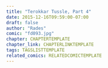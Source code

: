 ```yaml
---
title: "Terokkar Tussle, Part 4"
date: 2015-12-16T09:59:00-07:00
draft: false
author: "Rades"
comic: "fd093.jpg"
chapter: CHAPTERTEMPLATE
chapter_link: CHAPTERLINKTEMPLATE
tags: TAGSLISTTEMPLATE
related_comics: RELATEDCOMICTEMPLATE
---
```

